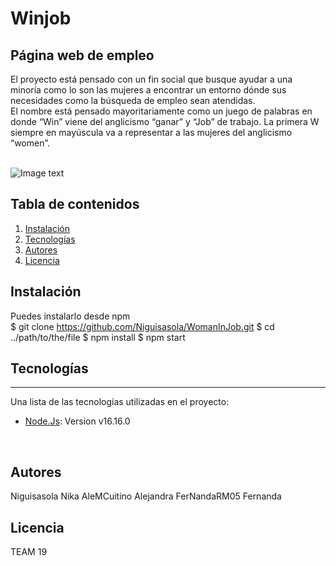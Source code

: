 # Winjob
## Página web de empleo

El proyecto está pensado con un fin social que busque ayudar a una minoría como lo son las mujeres a encontrar un entorno dónde sus necesidades como la búsqueda de empleo sean atendidas.<br>
El nombre está pensado mayoritariamente como un juego de palabras en donde “Win” viene del anglicismo “ganar” y “Job” de trabajo. La primera W siempre en mayúscula va a representar a las mujeres del anglicismo “women”. 
<br>
<br>


![Image text](https://www.united-internet.de/fileadmin/user_upload/Brands/Downloads/Logo_IONOS_by.jpg)
<br>

## Tabla de contenidos
1. [Instalación](#Instalación)
2. [Tecnologías](#Tecnologías)
3. [Autores](#Autores)
4. [Licencia](#Licencia)


## Instalación
Puedes instalarlo desde npm
<br>
$ git clone https://github.com/Niguisasola/WomanInJob.git
$ cd ../path/to/the/file
$ npm install
$ npm start
<br>

## Tecnologías
***
Una lista de las tecnologías utilizadas en el proyecto:
* [Node.Js](https://nodejs.org/es/): Version v16.16.0

<br>

## Autores

Niguisasola Nika
AleMCuitino Alejandra
FerNandaRM05 Fernanda



## Licencia

TEAM 19
